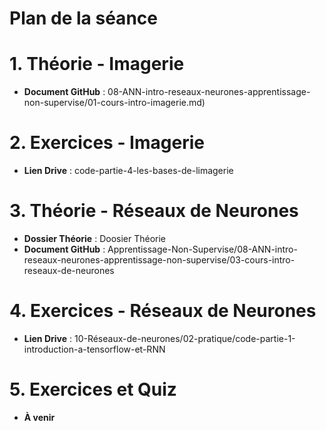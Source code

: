 # Plan de la séance

# 1. Théorie - Imagerie
- **Document GitHub** : 08-ANN-intro-reseaux-neurones-apprentissage-non-supervise/01-cours-intro-imagerie.md)

# 2. Exercices - Imagerie
- **Lien Drive** : code-partie-4-les-bases-de-limagerie

# 3. Théorie - Réseaux de Neurones
- **Dossier Théorie** : Doosier Théorie
- **Document GitHub** : Apprentissage-Non-Supervise/08-ANN-intro-reseaux-neurones-apprentissage-non-supervise/03-cours-intro-reseaux-de-neurones

# 4. Exercices - Réseaux de Neurones
- **Lien Drive** : 10-Réseaux-de-neurones/02-pratique/code-partie-1-introduction-a-tensorflow-et-RNN

# 5. Exercices et Quiz
- **À venir**
